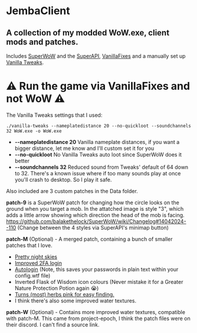 # JembaClient
## A collection of my modded WoW.exe, client mods and patches.

Includes [SuperWoW](https://github.com/balakethelock/SuperWoW/releases/) and the [SuperAPI](https://github.com/balakethelock/SuperAPI/), [VanillaFixes](https://github.com/hannesmann/vanillafixes/releases/) and a manually set up [Vanilla Tweaks](https://github.com/brndd/vanilla-tweaks/releases).

# ⚠️ **Run the game via VanillaFixes and not WoW** ⚠️

The Vanilla Tweaks settings that I used:
```
./vanilla-tweaks --nameplatedistance 20 --no-quickloot --soundchannels 32 WoW.exe -o WoW.exe
```

* **--nameplatedistance 20** Vanilla nameplate distances, if you want a bigger distance, let me know and I'll custom set it for you  
* **--no-quickloot** No Vanilla Tweaks auto loot since SuperWoW does it better  
* **--soundchannels 32** Reduced sound from Tweaks' default of 64 down to 32. There's a known issue where if too many sounds play at once you'll crash to desktop. So I play it safe.

Also included are 3 custom patches in the Data folder.

**patch-9** is a SuperWoW patch for changing how the circle looks on the ground when you target a mob. In the attatched image is style "3", which adds a little arrow showing which direction the head of the mob is facing.
https://github.com/balakethelock/SuperWoW/wiki/Changelog#14042024--110
(Change between the 4 styles via SuperAPI's minimap button)

**patch-M** (Optional) - A merged patch, containing a bunch of smaller patches that I love.
* [Pretty night skies](https://forum.turtle-wow.org/viewtopic.php?p=70273)
* [Improved 2FA login](https://github.com/Lexiebean/Turtle-WoW-Improved-2FA)
* [Autologin](https://github.com/Haaxor1689/vanilla-autologin) (Note, this saves your passwords in plain text within your config.wtf file)
* Inverted Flask of Wisdom icon colours (Never mistake it for a Greater Nature Protection Potion again 😭)
* [Turns (most) herbs pink for easy finding.](https://github.com/seacrabsam/patch-herb)
* I think there's also some improved water textures.

**patch-W** (Optional) - Contains more improved water textures, compatible with patch-M.
This came from project-epoch, I think the patch files were on their discord. I can't find a source link.
